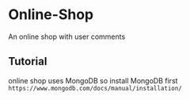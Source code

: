 # Online-Shop
An online shop with user comments

## Tutorial

online shop uses MongoDB so install MongoDB first
`https://www.mongodb.com/docs/manual/installation/`
